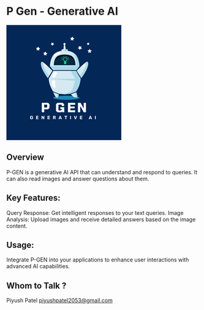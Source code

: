 # P Gen - Generative AI 
![Screenshot](./assets//B.png)

## Overview
P-GEN is a generative AI API that can understand and respond to queries. It can also read images and answer questions about them.

## Key Features:
Query Response: Get intelligent responses to your text queries.
Image Analysis: Upload images and receive detailed answers based on the image content.
## Usage:
Integrate P-GEN into your applications to enhance user interactions with advanced AI capabilities.

## Whom to Talk ?
Piyush Patel
piyushpatel2053@gmail.com